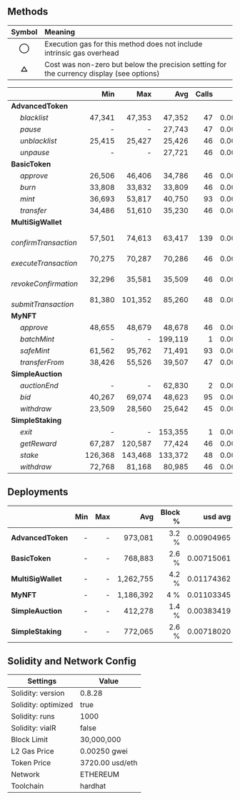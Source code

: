 ## Methods
| **Symbol** | **Meaning**                                                                              |
| :--------: | :--------------------------------------------------------------------------------------- |
|    **◯**   | Execution gas for this method does not include intrinsic gas overhead                    |
|    **△**   | Cost was non-zero but below the precision setting for the currency display (see options) |

|                             |     Min |     Max |     Avg | Calls |    usd avg |
| :-------------------------- | ------: | ------: | ------: | ----: | ---------: |
| **AdvancedToken**           |         |         |         |       |            |
|        *blacklist*          |  47,341 |  47,353 |  47,352 |    47 | 0.00044037 |
|        *pause*              |       - |       - |  27,743 |    47 | 0.00025801 |
|        *unblacklist*        |  25,415 |  25,427 |  25,426 |    46 | 0.00023646 |
|        *unpause*            |       - |       - |  27,721 |    46 | 0.00025781 |
| **BasicToken**              |         |         |         |       |            |
|        *approve*            |  26,506 |  46,406 |  34,786 |    46 | 0.00032351 |
|        *burn*               |  33,808 |  33,832 |  33,809 |    46 | 0.00031442 |
|        *mint*               |  36,693 |  53,817 |  40,750 |    93 | 0.00037898 |
|        *transfer*           |  34,486 |  51,610 |  35,230 |    46 | 0.00032764 |
| **MultiSigWallet**          |         |         |         |       |            |
|        *confirmTransaction* |  57,501 |  74,613 |  63,417 |   139 | 0.00058978 |
|        *executeTransaction* |  70,275 |  70,287 |  70,286 |    46 | 0.00065366 |
|        *revokeConfirmation* |  32,296 |  35,581 |  35,509 |    46 | 0.00033023 |
|        *submitTransaction*  |  81,380 | 101,352 |  85,260 |    48 | 0.00079292 |
| **MyNFT**                   |         |         |         |       |            |
|        *approve*            |  48,655 |  48,679 |  48,678 |    46 | 0.00045271 |
|        *batchMint*          |       - |       - | 199,119 |     1 | 0.00185181 |
|        *safeMint*           |  61,562 |  95,762 |  71,491 |    93 | 0.00066487 |
|        *transferFrom*       |  38,426 |  55,526 |  39,507 |    47 | 0.00036742 |
| **SimpleAuction**           |         |         |         |       |            |
|        *auctionEnd*         |       - |       - |  62,830 |     2 | 0.00058432 |
|        *bid*                |  40,267 |  69,074 |  48,623 |    95 | 0.00045219 |
|        *withdraw*           |  23,509 |  28,560 |  25,642 |    45 | 0.00023847 |
| **SimpleStaking**           |         |         |         |       |            |
|        *exit*               |       - |       - | 153,355 |     1 | 0.00142620 |
|        *getReward*          |  67,287 | 120,587 |  77,424 |    46 | 0.00072004 |
|        *stake*              | 126,368 | 143,468 | 133,372 |    48 | 0.00124036 |
|        *withdraw*           |  72,768 |  81,168 |  80,985 |    46 | 0.00075316 |

## Deployments
|                    | Min | Max  |       Avg | Block % |    usd avg |
| :----------------- | --: | ---: | --------: | ------: | ---------: |
| **AdvancedToken**  |   - |    - |   973,081 |   3.2 % | 0.00904965 |
| **BasicToken**     |   - |    - |   768,883 |   2.6 % | 0.00715061 |
| **MultiSigWallet** |   - |    - | 1,262,755 |   4.2 % | 0.01174362 |
| **MyNFT**          |   - |    - | 1,186,392 |     4 % | 0.01103345 |
| **SimpleAuction**  |   - |    - |   412,278 |   1.4 % | 0.00383419 |
| **SimpleStaking**  |   - |    - |   772,065 |   2.6 % | 0.00718020 |

## Solidity and Network Config
| **Settings**        | **Value**       |
| ------------------- | --------------- |
| Solidity: version   | 0.8.28          |
| Solidity: optimized | true            |
| Solidity: runs      | 1000            |
| Solidity: viaIR     | false           |
| Block Limit         | 30,000,000      |
| L2 Gas Price        | 0.00250 gwei    |
| Token Price         | 3720.00 usd/eth |
| Network             | ETHEREUM        |
| Toolchain           | hardhat         |

